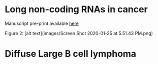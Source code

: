 # Long non-coding RNAs in cancer 

Manuscript pre-print available [here](https://www.biorxiv.org/content/10.1101/861039v1.abstract) 

Figure 2: 
[alt text](images/Screen Shot 2020-01-25 at 5.51.43 PM.png)

# Diffuse Large B cell lymphoma 

